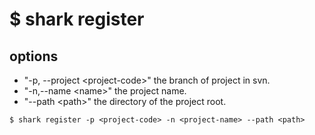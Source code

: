 # $ shark register
## options
* "-p, --project \<project-code\>" the branch of project in svn.
* "-n,--name \<name\>" the project name.
* "--path \<path\>" the directory of the project root.

```shell
$ shark register -p <project-code> -n <project-name> --path <path>
```